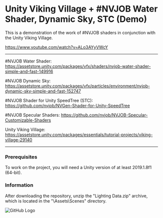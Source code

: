 # Unity Viking Village + #NVJOB Water Shader, Dynamic Sky, STC (Demo)

This is a demonstration of the work of #NVJOB shaders in conjunction with the Unity Viking Village.

https://www.youtube.com/watch?v=ALo3AYyVWcY

------------------------------------

#NVJOB Water Shader: https://assetstore.unity.com/packages/vfx/shaders/nvjob-water-shader-simple-and-fast-149916

#NVJOB Dynamic Sky: https://assetstore.unity.com/packages/vfx/particles/environment/nvjob-dynamic-sky-simple-and-fast-152747

#NVJOB Shader for Unity SpeedTree (STC): https://github.com/nvjob/NVGen-Shader-for-Unity-SpeedTree

#NVJOB Specular Shaders: https://github.com/nvjob/NVJOB-Specular-Customizable-Shaders

Unity Viking Village: https://assetstore.unity.com/packages/essentials/tutorial-projects/viking-village-29140

------------------------------------

### Prerequisites

To work on the project, you will need a Unity version of at least 2019.1.8f1 (64-bit).

### Information

After downloading the repository, unzip the "Lighting Data.zip" archive, which is located in the "\Assets\Scenes\" directory.

![GitHub Logo](https://raw.githubusercontent.com/nvjob/Viking-Village-NVJOB-Sky-Water-STC/master/Images/Lighting%20Data.png)
